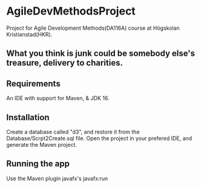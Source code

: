 # AgileDevMethodsProject
Project for Agile Development Methods(DA116A) course at Högskolan Kristianstad(HKR).

## What you think is junk could be somebody else's treasure, delivery to charities. 

## Requirements

An IDE with support for Maven, & JDK 16.

## Installation

Create a database called "d3", and restore it from the Database/Scrpt2Create.sql file.
Open the project in your prefered IDE, and generate the Maven project.

## Running the app

Use the Maven plugin javafx's javafx:run
